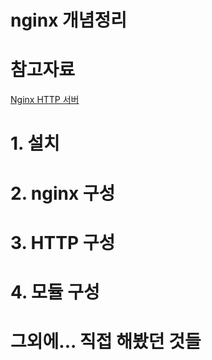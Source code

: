 # nginx 개념정리
# 참고자료
[Nginx HTTP 서버](http://www.yes24.com/Product/Goods/89607082)  

# 1. 설치
# 2. nginx 구성
# 3. HTTP 구성
# 4. 모듈 구성

# 그외에... 직접 해봤던 것들
